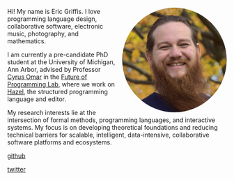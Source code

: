 <img style="float:right;width:2.5in;height:2.5in;border-radius:50%;margin-left:1em;"
     src="img/eric.jpg">

Hi! My name is Eric Griffis. I love programming language design, collaborative
software, electronic music, photography, and mathematics.

I am currently a pre-candidate PhD student at the University of Michigan, Ann
Arbor, advised by Professor [Cyrus Omar](https://web.eecs.umich.edu/~comar/)
in the [Future of Programming Lab](http://fplab.mplse.org/), where we work on
[Hazel](http://hazel.org/), the structured programming language and editor.

My research interests lie at the intersection of formal methods, programming
languages, and interactive systems. My focus is on developing theoretical
foundations and reducing technical barriers for scalable, intelligent,
data-intensive, collaborative software platforms and ecosystems.

[github](https://github.com/dedbox)

[twitter](https://twitter.com/dedbox)
